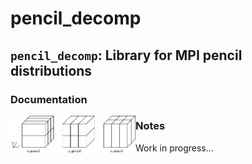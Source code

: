 # pencil_decomp

## `pencil_decomp`: Library for MPI pencil distributions

### Documentation

<img align="left" src="https://github.com/preiter93/pencil_decomp/blob/master/pics/pencil2.png?raw=true" width="200">

### Notes
Work in progress...
